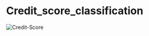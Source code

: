 # Credit_score_classification

![Credit-Score](https://user-images.githubusercontent.com/86886343/194362786-d3a32159-2d08-47b8-8d28-6262fcd298b9.jpg)

